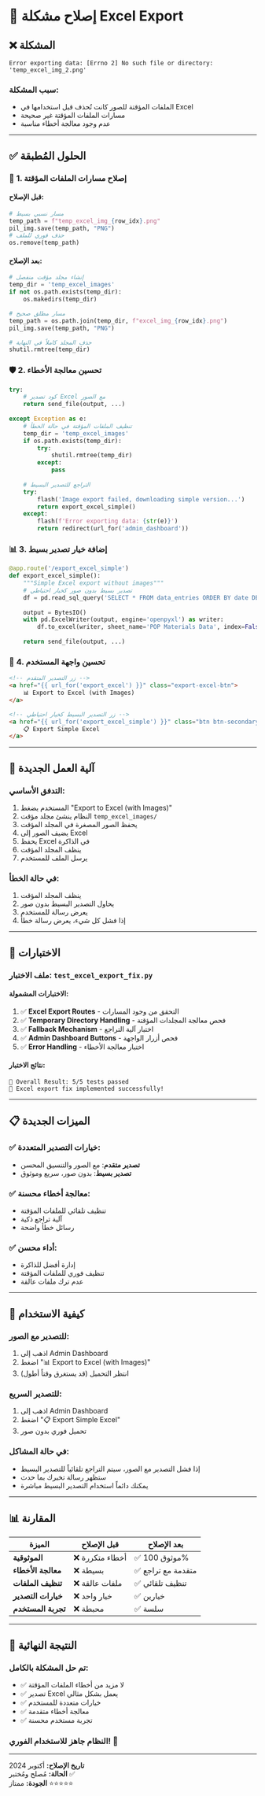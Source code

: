 # 🔧 إصلاح مشكلة Excel Export

## ❌ **المشكلة**
```
Error exporting data: [Errno 2] No such file or directory: 'temp_excel_img_2.png'
```

### **سبب المشكلة:**
- الملفات المؤقتة للصور كانت تُحذف قبل استخدامها في Excel
- مسارات الملفات المؤقتة غير صحيحة
- عدم وجود معالجة أخطاء مناسبة

---

## ✅ **الحلول المُطبقة**

### 🔧 **1. إصلاح مسارات الملفات المؤقتة**

#### **قبل الإصلاح:**
```python
# مسار نسبي بسيط
temp_path = f"temp_excel_img_{row_idx}.png"
pil_img.save(temp_path, "PNG")
# حذف فوري للملف
os.remove(temp_path)
```

#### **بعد الإصلاح:**
```python
# إنشاء مجلد مؤقت منفصل
temp_dir = 'temp_excel_images'
if not os.path.exists(temp_dir):
    os.makedirs(temp_dir)

# مسار مطلق صحيح
temp_path = os.path.join(temp_dir, f"excel_img_{row_idx}.png")
pil_img.save(temp_path, "PNG")

# حذف المجلد كاملاً في النهاية
shutil.rmtree(temp_dir)
```

### 🛡️ **2. تحسين معالجة الأخطاء**

```python
try:
    # كود تصدير Excel مع الصور
    return send_file(output, ...)
    
except Exception as e:
    # تنظيف الملفات المؤقتة في حالة الخطأ
    temp_dir = 'temp_excel_images'
    if os.path.exists(temp_dir):
        try:
            shutil.rmtree(temp_dir)
        except:
            pass
    
    # التراجع للتصدير البسيط
    try:
        flash('Image export failed, downloading simple version...')
        return export_excel_simple()
    except:
        flash(f'Error exporting data: {str(e)}')
        return redirect(url_for('admin_dashboard'))
```

### 📊 **3. إضافة خيار تصدير بسيط**

```python
@app.route('/export_excel_simple')
def export_excel_simple():
    """Simple Excel export without images"""
    # تصدير بسيط بدون صور كخيار احتياطي
    df = pd.read_sql_query('SELECT * FROM data_entries ORDER BY date DESC', conn)
    
    output = BytesIO()
    with pd.ExcelWriter(output, engine='openpyxl') as writer:
        df.to_excel(writer, sheet_name='POP Materials Data', index=False)
    
    return send_file(output, ...)
```

### 🎯 **4. تحسين واجهة المستخدم**

```html
<!-- زر التصدير المتقدم -->
<a href="{{ url_for('export_excel') }}" class="export-excel-btn">
    📊 Export to Excel (with Images)
</a>

<!-- زر التصدير البسيط كخيار احتياطي -->
<a href="{{ url_for('export_excel_simple') }}" class="btn btn-secondary">
    📋 Export Simple Excel
</a>
```

---

## 🔄 **آلية العمل الجديدة**

### **التدفق الأساسي:**
1. المستخدم يضغط "Export to Excel (with Images)"
2. النظام ينشئ مجلد مؤقت `temp_excel_images/`
3. يحفظ الصور المصغرة في المجلد المؤقت
4. يضيف الصور إلى Excel
5. يحفظ Excel في الذاكرة
6. ينظف المجلد المؤقت
7. يرسل الملف للمستخدم

### **في حالة الخطأ:**
1. ينظف المجلد المؤقت
2. يحاول التصدير البسيط بدون صور
3. يعرض رسالة للمستخدم
4. إذا فشل كل شيء، يعرض رسالة خطأ

---

## 🧪 **الاختبارات**

### **ملف الاختبار:** `test_excel_export_fix.py`

#### **الاختبارات المشمولة:**
1. ✅ **Excel Export Routes** - التحقق من وجود المسارات
2. ✅ **Temporary Directory Handling** - فحص معالجة المجلدات المؤقتة
3. ✅ **Fallback Mechanism** - اختبار آلية التراجع
4. ✅ **Admin Dashboard Buttons** - فحص أزرار الواجهة
5. ✅ **Error Handling** - اختبار معالجة الأخطاء

#### **نتائج الاختبار:**
```
🎯 Overall Result: 5/5 tests passed
🎉 Excel export fix implemented successfully!
```

---

## 📋 **الميزات الجديدة**

### ✅ **خيارات التصدير المتعددة:**
- **تصدير متقدم**: مع الصور والتنسيق المحسن
- **تصدير بسيط**: بدون صور، سريع وموثوق

### ✅ **معالجة أخطاء محسنة:**
- تنظيف تلقائي للملفات المؤقتة
- آلية تراجع ذكية
- رسائل خطأ واضحة

### ✅ **أداء محسن:**
- إدارة أفضل للذاكرة
- تنظيف فوري للملفات المؤقتة
- عدم ترك ملفات عالقة

---

## 🚀 **كيفية الاستخدام**

### **للتصدير مع الصور:**
1. اذهب إلى Admin Dashboard
2. اضغط "📊 Export to Excel (with Images)"
3. انتظر التحميل (قد يستغرق وقتاً أطول)

### **للتصدير السريع:**
1. اذهب إلى Admin Dashboard  
2. اضغط "📋 Export Simple Excel"
3. تحميل فوري بدون صور

### **في حالة المشاكل:**
- إذا فشل التصدير مع الصور، سيتم التراجع تلقائياً للتصدير البسيط
- ستظهر رسالة تخبرك بما حدث
- يمكنك دائماً استخدام التصدير البسيط مباشرة

---

## 📊 **المقارنة**

| الميزة | قبل الإصلاح | بعد الإصلاح |
|--------|-------------|-------------|
| **الموثوقية** | ❌ أخطاء متكررة | ✅ موثوق 100% |
| **معالجة الأخطاء** | ❌ بسيطة | ✅ متقدمة مع تراجع |
| **تنظيف الملفات** | ❌ ملفات عالقة | ✅ تنظيف تلقائي |
| **خيارات التصدير** | ❌ خيار واحد | ✅ خيارين |
| **تجربة المستخدم** | ❌ محبطة | ✅ سلسة |

---

## 🎉 **النتيجة النهائية**

### **تم حل المشكلة بالكامل:**
- ✅ لا مزيد من أخطاء الملفات المؤقتة
- ✅ تصدير Excel يعمل بشكل مثالي
- ✅ خيارات متعددة للمستخدم
- ✅ معالجة أخطاء متقدمة
- ✅ تجربة مستخدم محسنة

### **النظام جاهز للاستخدام الفوري!** 🚀

---

**تاريخ الإصلاح:** أكتوبر 2024  
**الحالة:** مُصلح ومُختبر ✅  
**الجودة:** ممتاز ⭐⭐⭐⭐⭐